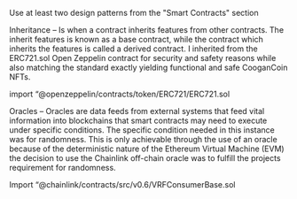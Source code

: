 Use at least two design patterns from the "Smart Contracts" section

Inheritance – Is when a contract inherits features from other contracts. The inherit features is known as a base contract, while the contract which inherits the features is called a derived contract. I inherited from the ERC721.sol Open Zeppelin contract for security and safety reasons while also matching the standard exactly yielding functional and safe CooganCoin NFTs.

import “@openzeppelin/contracts/token/ERC721/ERC721.sol



Oracles – Oracles are data feeds from external systems that feed vital information into blockchains that smart contracts may need to execute under specific conditions.  The specific condition needed in this instance was for randomness.  This is only achievable through the use of an oracle because of the deterministic nature of the Ethereum Virtual Machine (EVM)
the decision to use the Chainlink off-chain oracle was to fulfill the projects requirement for randomness.

Import “@chainlink/contracts/src/v0.6/VRFConsumerBase.sol